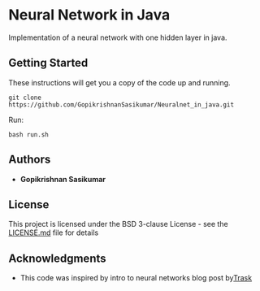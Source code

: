 # Neural Network in Java

Implementation of a neural network with one hidden layer in java.

## Getting Started

These instructions will get you a copy of the code up and running.

```
git clone https://github.com/GopikrishnanSasikumar/Neuralnet_in_java.git

```
Run:

```
bash run.sh

```

## Authors

* **Gopikrishnan Sasikumar**

## License

This project is licensed under the BSD 3-clause License - see the [LICENSE.md](LICENSE.md) file for details

## Acknowledgments

* This code was inspired by intro to neural networks blog post by[Trask](https://www.google.co.in/url?sa=t&rct=j&q=&esrc=s&source=web&cd=3&ved=0ahUKEwiTx86r_4jVAhUHpo8KHelZCG0QjBAIMjAC&url=https%3A%2F%2Fiamtrask.github.io%2F2015%2F07%2F12%2Fbasic-python-network%2F&usg=AFQjCNF3V9PsILmFe9TJPSFxmztJmuOyfg)

